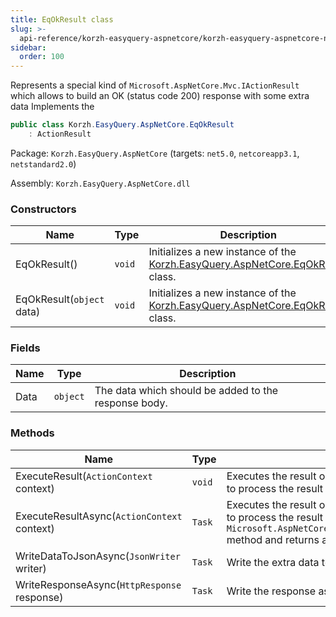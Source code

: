 ```yaml
---
title: EqOkResult class
slug: >-
  api-reference/korzh-easyquery-aspnetcore/korzh-easyquery-aspnetcore-namespace/eqokresult-class
sidebar:
  order: 100
---
```


Represents a special kind of `Microsoft.AspNetCore.Mvc.IActionResult` which allows to build an OK (status code 200) response with some extra data  Implements the
```csharp
public class Korzh.EasyQuery.AspNetCore.EqOkResult
    : ActionResult

```
Package: `Korzh.EasyQuery.AspNetCore` (targets: `net5.0`, `netcoreapp3.1`, `netstandard2.0`)

Assembly: `Korzh.EasyQuery.AspNetCore.dll`

### Constructors

| Name | Type | Description | 
| --- | --- | --- | 
| EqOkResult() | `void` | Initializes a new instance of the [Korzh.EasyQuery.AspNetCore.EqOkResult](///////////////easyquery/docs/api-reference/korzh-easyquery-aspnetcore/korzh-easyquery-aspnetcore-namespace/eqokresult-class) class. | 
| EqOkResult(`object` data) | `void` | Initializes a new instance of the [Korzh.EasyQuery.AspNetCore.EqOkResult](///////////////easyquery/docs/api-reference/korzh-easyquery-aspnetcore/korzh-easyquery-aspnetcore-namespace/eqokresult-class) class. | 


### Fields

| Name | Type | Description | 
| --- | --- | --- | 
| Data | `object` | The data which should be added to the response body. | 


### Methods

| Name | Type | Description | 
| --- | --- | --- | 
| ExecuteResult(`ActionContext` context) | `void` | Executes the result operation of the action method synchronously. This method is called by MVC to process  the result of an action method. | 
| ExecuteResultAsync(`ActionContext` context) | `Task` | Executes the result operation of the action method asynchronously. This method is called by MVC to process  the result of an action method.  The default implementation of this method calls the `Microsoft.AspNetCore.Mvc.ActionResult.ExecuteResult(Microsoft.AspNetCore.Mvc.ActionContext)` method and  returns a completed task. | 
| WriteDataToJsonAsync(`JsonWriter` writer) | `Task` | Write the extra data to JsonWriter. | 
| WriteResponseAsync(`HttpResponse` response) | `Task` | Write the response as an asynchronous operation. |
